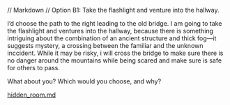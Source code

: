 // Markdown //
Option B1: Take the flashlight and venture into the hallway.

I’d choose the path to the right leading to the old bridge. I am going to take the flashlight and ventures into the hallway, because there is something intriguing about the combination of an ancient structure and thick fog—it suggests mystery, a crossing between the familiar and the unknown inccident. While it may be risky, i will cross the bridge to make sure there is no danger around the mountains while being scared and make sure is safe for others to pass.

What about you? Which would you choose, and why?

[hidden_room.md](ogbo0012)
